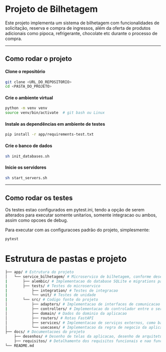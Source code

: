 # Projeto de Bilhetagem

Este projeto implementa um sistema de bilhetagem com funcionalidades de solicitação, reserva e compra de ingressos, além da oferta de produtos adicionais como pipoca, refrigerante, chocolate etc durante o processo de compra.

---

## Como rodar o projeto

#### Clone o repositório
```bash
git clone <URL_DO_REPOSITORIO>
cd <PASTA_DO_PROJETO>
```


#### Crie o ambiente virtual
```bash
python -m venv venv
source venv/bin/activate  # git bash ou Linux
```


#### Instale as dependências em ambiente de testes
```bash
pip install -r app/requirements-test.txt
```



#### Crie o banco de dados
```bash
sh init_databases.sh
```

#### Inicie os servidores
```bash
sh start_servers.sh
```

---

## Como rodar os testes
Os testes estao configurados em pytest.ini, tendo a opção de serem alterados para executar somente unitarios, somente integracao ou ambos, assim como opcoes de debug.

Para executar com as configuracoes padrão do projeto, simplesmente:
```bash
pytest
```

# Estrutura de pastas e projeto

```bash
├── app/ # Estrutura do projeto
│   └── service_bilhetagem/ # Microservico de bilhetagem, conforme desenho de arquitetura
|       ├── alembic/ # Implementacao do database SQLite e migrations para este projeto
|       ├── tests/ # Testes do microservico
|           ├── integration/ # Testes de integracao
|           └── unit/ # Testes de unidade
|       └── src/ # Codigo fonte do projeto
│           ├── adapters/ # Implementacao de interfaces de comunicacao com sistemas e dependencias
|           ├── controllers/ # Implementacao do controlador entre o server (FastAPI) e o core da aplicacao (Usecases)
│           ├── domain/ # Dados do dominio da aplicacao
│           ├── routers/ # Rotas FastAPI
│           ├── services/ # Implementacao de serviços externos, como banco de dados ou integraçõs sistemicas
│           └── usecases/ # Implementacao da regra de negocio da aplicacao
├── docs/ # Documentacoes do projeto
    ├── desenhos/ # Desenho de telas da aplicacao, desenho de arquitetura da infraestrutura e modelagens de banco de dados
    ├── requisitos/ # Detalhamento dos requisitos funcionais e nao funcionais do projeto
└── README.md
```